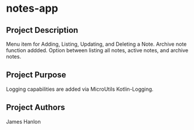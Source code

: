# notes-app

## Project Description
Menu item for Adding, Listing, Updating, and Deleting a Note. Archive note function addded. Option between listing all notes, active notes, and archive notes.

## Project Purpose
Logging capabilities are added via MicroUtils Kotlin-Logging.

## Project Authors
James Hanlon
